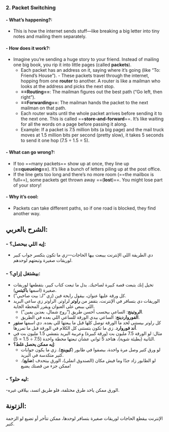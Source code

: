 ### 2. Packet Switching

#### - **What’s happening?**:
- This is how the internet sends stuff—like breaking a big letter into tiny notes and mailing them separately.
#### - **How does it work?**:
 - Imagine you’re sending a huge story to your friend. Instead of mailing one big book, you rip it into little pages (called **packets**).
    - Each packet has an address on it, saying where it’s going (like “To: Friend’s House”).    - These packets travel through the internet, hopping from one **router** to another. A router is like a mailman who looks at the address and picks the next stop.
     - **==Routing==**: The mailman figures out the best path (“Go left, then right”).
     - **==Forwarding==**: The mailman hands the packet to the next mailman on that path.
   - Each router waits until the whole packet arrives before sending it to the next one. This is called ==**store-and-forward**==. It’s like waiting for all the words on a page before passing it along.
   - Example: If a packet is 7.5 million bits (a big page) and the mail truck moves at 1.5 million bits per second (pretty slow), it takes 5 seconds to send it one hop (7.5 ÷ 1.5 = 5).
#### - **What can go wrong?**:
  - If too ==many packets== show up at once, they line up (**==queueing==**). It’s like a bunch of letters piling up at the post office.
- If the line gets too long and there’s no more room (==the mailbox is full==), some packets get thrown away ==(**lost**)==. You might lose part of your story!
#### - **Why it’s cool**:
- Packets can take different paths, so if one road is blocked, they find another way.

## **الشرح بالعربي**:

### - **إيه اللي بيحصل؟**:
- دي الطريقة اللي الإنترنت بيبعت بيها الحاجات—زي ما تكون بتكسر جواب كبير لوريقات صغيرة وتبعتهم لوحدهم.
### - **بيشتغل إزاي؟**:
- تخيل إنك بتبعت قصة كبيرة لصاحبك. بدل ما تبعت كتاب كبير، بتقطعها لوريقات صغيرة (اسمها **باكيتس**).
- كل ورقة عليها عنوان، بيقول رايحة فين (زي “لـ: بيت صاحبي”).
- الوريقات دي بتسافر في الإنترنت، بتقفز من **راوتر** لراوتر. الراوتر زي ساعي البريد اللي بيبص على العنوان ويقرر المحطة الجاية.
    - **الروتينج**: الساعي بيحسب أحسن طريق (“روح شمال، بعدين يمين”).
    - **الفورواردينج**: الساعي بيدي الورقة للساعي اللي بعده في الطريق.
- كل راوتر بيستنى لحد ما الورقة توصل كلها قبل ما يبعتها للي بعده. دي اسمها **ستور أند فوروارد**. زي ما تكون بتستنى كل الكلام في الورقة قبل ما تمررها.
- مثال: لو الورقة 7.5 مليون بت (ورقة كبيرة) وعربية البريد بتمشي 1.5 مليون بت في الثانية (بطيئة شوية)، هتاخد 5 ثواني عشان تبعتها محطة واحدة (7.5 ÷ 1.5 = 5).
- **إيه ممكن يحصل غلط؟**:
    - لو ورق كتير وصل مرة واحدة، بيصفوا في طابور (**كيوينج**). زي ما يكون جوابات كتير متكدسة في البريد.
    - لو الطابور زاد جدًا وما فيش مكان (الصندوق اتملى)، الورق بيتحدف (**ضايع**). ممكن جزء من قصتك يضيع!
### - **ليه حلو؟**:
-الورق ممكن ياخد طرق مختلفة، فلو طريق اتسد، بيلاقي غيره.

## **الزتونة**: 
الإنترنت بيقطع الحاجات لوريقات صغيرة بتسافر لوحدها، ممكن تتأخر أو تضيع لو الزحمة كتير.